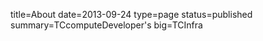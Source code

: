 ﻿title=About
date=2013-09-24
type=page
status=published
summary=TCcomputeDeveloper's
big=TCInfra
~~~~~~

